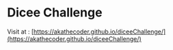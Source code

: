 # Dicee Challenge

Visit at : [https://akathecoder.github.io/diceeChallenge/](https://akathecoder.github.io/diceeChallenge/)
